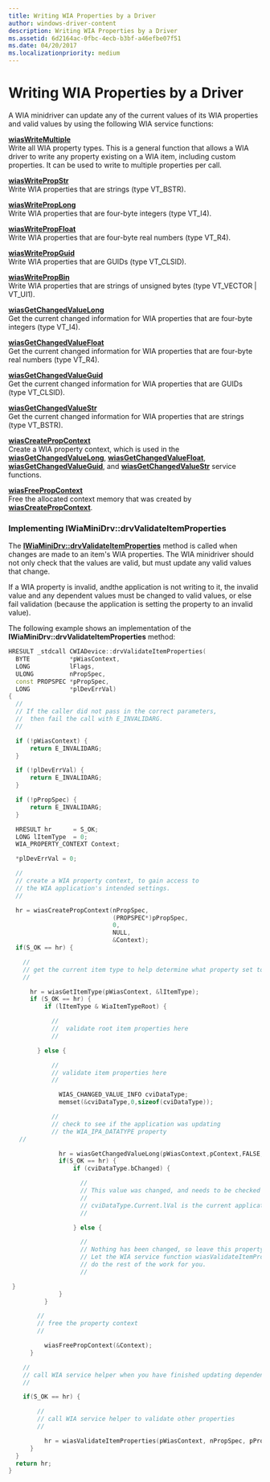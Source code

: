 ```yaml
---
title: Writing WIA Properties by a Driver
author: windows-driver-content
description: Writing WIA Properties by a Driver
ms.assetid: 6d2164ac-0fbc-4ecb-b3bf-a46efbe07f51
ms.date: 04/20/2017
ms.localizationpriority: medium
---
```


# Writing WIA Properties by a Driver





A WIA minidriver can update any of the current values of its WIA properties and valid values by using the following WIA service functions:

<a href="" id="wiaswritemultiple"></a>[**wiasWriteMultiple**](https://msdn.microsoft.com/library/windows/hardware/ff549475)  
Write all WIA property types. This is a general function that allows a WIA driver to write any property existing on a WIA item, including custom properties. It can be used to write to multiple properties per call.

<a href="" id="wiaswritepropstr"></a>[**wiasWritePropStr**](https://msdn.microsoft.com/library/windows/hardware/ff549525)  
Write WIA properties that are strings (type VT\_BSTR).

<a href="" id="wiaswriteproplong"></a>[**wiasWritePropLong**](https://msdn.microsoft.com/library/windows/hardware/ff549515)  
Write WIA properties that are four-byte integers (type VT\_I4).

<a href="" id="wiaswritepropfloat"></a>[**wiasWritePropFloat**](https://msdn.microsoft.com/library/windows/hardware/ff549507)  
Write WIA properties that are four-byte real numbers (type VT\_R4).

<a href="" id="wiaswritepropguid"></a>[**wiasWritePropGuid**](https://msdn.microsoft.com/library/windows/hardware/ff549512)  
Write WIA properties that are GUIDs (type VT\_CLSID).

<a href="" id="wiaswritepropbin"></a>[**wiasWritePropBin**](https://msdn.microsoft.com/library/windows/hardware/ff549500)  
Write WIA properties that are strings of unsigned bytes (type VT\_VECTOR | VT\_UI1).

<a href="" id="wiasgetchangedvaluelong"></a>[**wiasGetChangedValueLong**](https://msdn.microsoft.com/library/windows/hardware/ff549214)  
Get the current changed information for WIA properties that are four-byte integers (type VT\_I4).

<a href="" id="wiasgetchangedvaluefloat"></a>[**wiasGetChangedValueFloat**](https://msdn.microsoft.com/library/windows/hardware/ff549200)  
Get the current changed information for WIA properties that are four-byte real numbers (type VT\_R4).

<a href="" id="wiasgetchangedvalueguid"></a>[**wiasGetChangedValueGuid**](https://msdn.microsoft.com/library/windows/hardware/ff549211)  
Get the current changed information for WIA properties that are GUIDs (type VT\_CLSID).

<a href="" id="wiasgetchangedvaluestr"></a>[**wiasGetChangedValueStr**](https://msdn.microsoft.com/library/windows/hardware/ff549219)  
Get the current changed information for WIA properties that are strings (type VT\_BSTR).

<a href="" id="wiascreatepropcontext"></a>[**wiasCreatePropContext**](https://msdn.microsoft.com/library/windows/hardware/ff549167)  
Create a WIA property context, which is used in the [**wiasGetChangedValueLong**](https://msdn.microsoft.com/library/windows/hardware/ff549214), [**wiasGetChangedValueFloat**](https://msdn.microsoft.com/library/windows/hardware/ff549200), [**wiasGetChangedValueGuid**](https://msdn.microsoft.com/library/windows/hardware/ff549211), and [**wiasGetChangedValueStr**](https://msdn.microsoft.com/library/windows/hardware/ff549219) service functions.

<a href="" id="wiasfreepropcontext"></a>[**wiasFreePropContext**](https://msdn.microsoft.com/library/windows/hardware/ff549195)  
Free the allocated context memory that was created by [**wiasCreatePropContext**](https://msdn.microsoft.com/library/windows/hardware/ff549167).

### <a href="" id="implementing-iwiaminidrv-drvvalidateitemproperties"></a>Implementing IWiaMiniDrv::drvValidateItemProperties

The [**IWiaMiniDrv::drvValidateItemProperties**](https://msdn.microsoft.com/library/windows/hardware/ff545017) method is called when changes are made to an item's WIA properties. The WIA minidriver should not only check that the values are valid, but must update any valid values that change.

If a WIA property is invalid, andthe application is not writing to it, the invalid value and any dependent values must be changed to valid values, or else fail validation (because the application is setting the property to an invalid value).

The following example shows an implementation of the **IWiaMiniDrv::drvValidateItemProperties** method:

```cpp
HRESULT _stdcall CWIADevice::drvValidateItemProperties(
  BYTE           *pWiasContext,
  LONG           lFlags,
  ULONG          nPropSpec,
  const PROPSPEC *pPropSpec,
  LONG           *plDevErrVal)
{
  //
  // If the caller did not pass in the correct parameters,
  //  then fail the call with E_INVALIDARG.
  //

  if (!pWiasContext) {
      return E_INVALIDARG;
  }

  if (!plDevErrVal) {
      return E_INVALIDARG;
  }

  if (!pPropSpec) {
      return E_INVALIDARG;
  }

  HRESULT hr      = S_OK;
  LONG lItemType  = 0;
  WIA_PROPERTY_CONTEXT Context;

  *plDevErrVal = 0;

  //
  // create a WIA property context, to gain access to
  // the WIA application's intended settings.
  //

  hr = wiasCreatePropContext(nPropSpec,
                             (PROPSPEC*)pPropSpec,
                             0,
                             NULL,
                             &Context);
  if(S_OK == hr) {

    //
    // get the current item type to help determine what property set to validate
    //

      hr = wiasGetItemType(pWiasContext, &lItemType);
      if (S_OK == hr) {
          if (lItemType & WiaItemTypeRoot) {

            //
            //  validate root item properties here
            //

        } else {

            //
            // validate item properties here
            //

              WIAS_CHANGED_VALUE_INFO cviDataType;
              memset(&cviDataType,0,sizeof(cviDataType));

            //
            // check to see if the application was updating
            // the WIA_IPA_DATATYPE property
   //

              hr = wiasGetChangedValueLong(pWiasContext,pContext,FALSE,WIA_IPA_DATATYPE,&cviDataType);
              if(S_OK == hr) {
                  if (cviDataType.bChanged) {

                    //
                    // This value was changed, and needs to be checked
                    //
                    // cviDataType.Current.lVal is the current application setting.
                    //

                  } else {

                    //
                    // Nothing has been changed, so leave this property alone.
                    // Let the WIA service function wiasValidateItemProperties
                    // do the rest of the work for you.
                    //

 }
              }
          }

        //
        // free the property context
        //

          wiasFreePropContext(&Context);
      }

    //
    // call WIA service helper when you have finished updating dependent values
    //

    if(S_OK == hr) {

        //
        // call WIA service helper to validate other properties
        //

          hr = wiasValidateItemProperties(pWiasContext, nPropSpec, pPropSpec);
      }
  }
  return hr;
}
```

 

 





